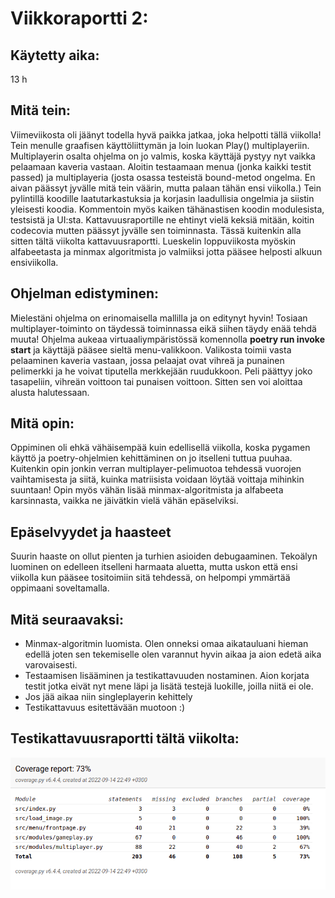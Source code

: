 # Viikkoraportti 2:
## Käytetty aika:
13 h

## Mitä tein:
Viimeviikosta oli jäänyt todella hyvä paikka jatkaa, joka helpotti tällä viikolla! Tein menulle graafisen käyttöliittymän ja loin luokan Play() multiplayeriin. Multiplayerin osalta ohjelma on jo valmis, koska käyttäjä pystyy nyt vaikka pelaamaan kaveria vastaan. Aloitin testaamaan menua (jonka kaikki testit passed) ja multiplayeria (josta osassa testeistä bound-metod ongelma. En aivan päässyt jyvälle mitä tein väärin, mutta palaan tähän ensi viikolla.) Tein pylintillä koodille laatutarkastuksia ja korjasin laadullisia ongelmia ja siistin yleisesti koodia. Kommentoin myös kaiken tähänastisen koodin modulesista, testsistä ja UI:sta. Kattavuusraportille ne ehtinyt vielä keksiä mitään, koitin codecovia mutten päässyt jyvälle sen toiminnasta. Tässä kuitenkin alla sitten tältä viikolta kattavuusraportti. Lueskelin loppuviikosta myöskin alfabeetasta ja minmax algoritmista jo valmiiksi jotta pääsee helposti alkuun ensiviikolla. 

## Ohjelman edistyminen:
Mielestäni ohjelma on erinomaisella mallilla ja on editynyt hyvin! Tosiaan multiplayer-toiminto on täydessä toiminnassa eikä siihen täydy enää tehdä muuta! Ohjelma aukeaa virtuaaliympäristössä komennolla **poetry run invoke start** ja käyttäjä pääsee sieltä menu-valikkoon. Valikosta toimii vasta pelaaminen kaveria vastaan, jossa pelaajat ovat vihreä ja punainen pelimerkki ja he voivat tiputella merkkejään ruudukkoon. Peli päättyy joko tasapeliin, vihreän voittoon tai punaisen voittoon. Sitten sen voi aloittaa alusta halutessaan.

## Mitä opin:
Oppiminen oli ehkä vähäisempää kuin edellisellä viikolla, koska pygamen käyttö ja poetry-ohjelmien kehittäminen on jo itselleni tuttua puuhaa. Kuitenkin opin jonkin verran multiplayer-pelimuotoa tehdessä vuorojen vaihtamisesta ja siitä, kuinka matriisista voidaan löytää voittaja mihinkin suuntaan! Opin myös vähän lisää minmax-algoritmista ja alfabeeta karsinnasta, vaikka ne jäivätkin vielä vähän epäselviksi.

## Epäselvyydet ja haasteet
Suurin haaste on ollut pienten ja turhien asioiden debugaaminen. Tekoälyn luominen on edelleen itselleni harmaata aluetta, mutta uskon että ensi viikolla kun pääsee tositoimiin sitä tehdessä, on helpompi ymmärtää oppimaani soveltamalla.

## Mitä seuraavaksi:
- Minmax-algoritmin luomista. Olen onneksi omaa aikatauluani hieman edellä joten sen tekemiselle olen varannut hyvin aikaa ja aion edetä aika varovaisesti.
- Testaamisen lisääminen ja testikattavuuden nostaminen. Aion korjata testit jotka eivät nyt mene läpi ja lisätä testejä luokille, joilla niitä ei ole. 
- Jos jää aikaa niin singleplayerin kehittely
- Testikattavuus esitettävään muotoon :)

## Testikattavuusraportti tältä viikolta:
![coverage](https://github.com/seppaemi/tiralabra-s2022/blob/main/Dokumentaatio/kuvat/coverage_w2_tira.png)
